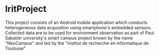 # IritProject
This project consists of an Android mobile application which conducts heterogeneous data acquisition using smartphone's embedded
sensors. Collected data are to be used for environment observation as part of Paul Sabatier university's smart campus project known by the name "NeoCampus" and led by the "institut de recherche en informatique de Toulouse"
